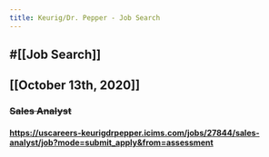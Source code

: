 ```yaml
---
title: Keurig/Dr. Pepper - Job Search
---
```


## #[[Job Search]]

## 

## [[October 13th, 2020]]
### ~~Sales Analyst~~
#### https://uscareers-keurigdrpepper.icims.com/jobs/27844/sales-analyst/job?mode=submit_apply&from=assessment
